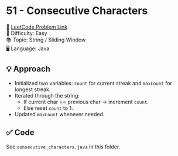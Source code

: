 # 51 - Consecutive Characters

🔗 [LeetCode Problem Link](https://leetcode.com/problems/consecutive-characters/)  
📌 Difficulty: Easy  
📚 Topic: String / Sliding Window  
🖥️ Language: Java  

## 💡 Approach
- Initialized two variables: `count` for current streak and `maxCount` for longest streak.  
- Iterated through the string:  
  - If current char == previous char → increment `count`.  
  - Else reset `count` to 1.  
- Updated `maxCount` whenever needed.  

## ✅ Code
See `consecutive_characters.java` in this folder.
